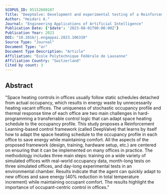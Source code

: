 ```yaml
---
SCOPUS_ID: 85152600187
Title: "DeepValve: Development and experimental testing of a Reinforcement Learning control framework for occupant-centric heating in offices"
Author: "Heidari A."
Journal: "Engineering Applications of Artificial Intelligence"
Publication Date: {'$date': '2023-08-01T00:00:00Z'}
Publication Year: 2023
DOI: "10.1016/j.engappai.2023.106310"
Source Type: "Journal"
Document Type: "ar"
Document Type Description: "Article"
Affiliation: "École Polytechnique Fédérale de Lausanne"
Affiliation Country: "Switzerland"
Cited by count: 3
---
```


## Abstract
"Space heating controls in offices usually follow static schedules detached from actual occupancy, which results in energy waste by unnecessarily heating vacant offices. The uniqueness of stochastic occupancy profile and thermal response time of each office are two main challenges in hard-programming a transferrable control logic that can adapt space heating schedule to the occupancy profile. This study proposes a Reinforcement Learning-based control framework (called DeepValve) that learns by itself how to adapt the space heating schedule to the occupancy profile in each office to save energy while maintaining comfort. All the aspects of the proposed framework (design, training, hardware setup, etc.) are centered on ensuring that it can be implemented on many offices in practice. The methodology includes three main steps: training on a wide variety of simulated offices with real-world occupancy data, month-long tests on three simulated offices, and day-long experimental tests in an environmental chamber. Results indicate that the agent can quickly adapt to new offices and save energy (40% reduction in total temperature increment) while maintaining occupant comfort. The results highlight the importance of occupant-centric control in offices."
